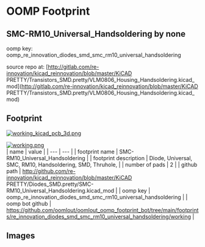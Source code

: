 # OOMP Footprint  
## SMC-RM10_Universal_Handsoldering  by none  
  
oomp key: oomp_re_innovation_diodes_smd_smc_rm10_universal_handsoldering  
  
source repo at: [http://gitlab.com/re-innovation/kicad_reinnovation/blob/master/KiCAD PRETTY/Transistors_SMD.pretty/VLM0806_Housing_Handsoldering.kicad_mod](http://gitlab.com/re-innovation/kicad_reinnovation/blob/master/KiCAD PRETTY/Transistors_SMD.pretty/VLM0806_Housing_Handsoldering.kicad_mod)  
## Footprint  
  
[![working_kicad_pcb_3d.png](working_kicad_pcb_3d_600.png)](working_kicad_pcb_3d.png)  
  
[![working.png](working_600.png)](working.png)  
| name | value | 
| --- | --- | 
| footprint name | SMC-RM10_Universal_Handsoldering | 
| footprint description | Diode, Universal, SMC, RM10, Handsoldering, SMD, Thruhole, | 
| number of pads | 2 | 
| github path | http://github.com/re-innovation/kicad_reinnovation/blob/master/KiCAD PRETTY/Diodes_SMD.pretty/SMC-RM10_Universal_Handsoldering.kicad_mod | 
| oomp key | oomp_re_innovation_diodes_smd_smc_rm10_universal_handsoldering | 
| oomp bot github | https://github.com/oomlout/oomlout_oomp_footprint_bot/tree/main/footprints/re_innovation_diodes_smd_smc_rm10_universal_handsoldering/working | 
## Images  
